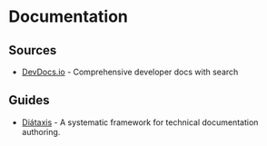 # Documentation

## Sources

- [DevDocs.io](https://devdocs.io/) - Comprehensive developer docs with search

## Guides

- [Diátaxis](https://diataxis.fr/) - A systematic framework for technical documentation authoring.
